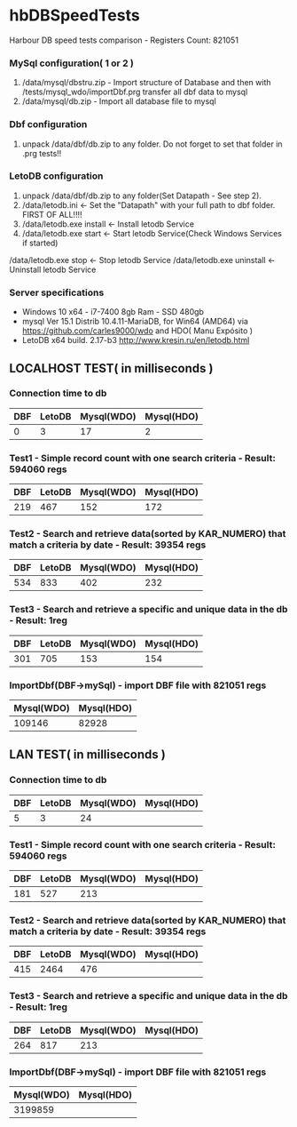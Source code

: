 # hbDBSpeedTests
Harbour DB speed tests comparison - Registers Count: 821051

### MySql configuration( 1 or 2 ) 

1) /data/mysql/dbstru.zip  - Import structure of Database and then with /tests/mysql_wdo/importDbf.prg transfer all dbf data to mysql
2) /data/mysql/db.zip - Import all database file to mysql

### Dbf configuration

1) unpack /data/dbf/db.zip to any folder. Do not forget to set that folder in .prg tests!!

### LetoDB configuration

1) unpack /data/dbf/db.zip to any folder(Set Datapath - See step 2). 
2) /data/letodb.ini <- Set the "Datapath" with your full path to dbf folder. FIRST OF ALL!!!!
3) /data/letodb.exe install <- Install letodb Service
4) /data/letodb.exe start <- Start letodb Service(Check Windows Services if started)

/data/letodb.exe stop <- Stop letodb Service
/data/letodb.exe uninstall <- Uninstall letodb Service

### Server specifications 

- Windows 10 x64 - i7-7400 8gb Ram - SSD 480gb
- mysql  Ver 15.1 Distrib 10.4.11-MariaDB, for Win64 (AMD64) via https://github.com/carles9000/wdo and HDO( Manu Expósito )
- LetoDB x64 build. 2.17-b3 http://www.kresin.ru/en/letodb.html


## LOCALHOST TEST( in milliseconds )

### Connection time to db
| DBF    | LetoDB | Mysql(WDO)  | Mysql(HDO)  |
| ------ | ------ | ----------- | ----------- |
|    0   |    3   |   17        |  2          |

### Test1 - Simple record count with one search criteria - Result: 594060 regs
| DBF    | LetoDB | Mysql(WDO)  | Mysql(HDO)  |
| ------ | ------ | ----------- | ----------- |
|  219   |  467   |  152        |  172        |

### Test2 - Search and retrieve data(sorted by KAR_NUMERO) that match a criteria by date - Result: 39354 regs
| DBF    | LetoDB | Mysql(WDO)  | Mysql(HDO)  |
| ------ | ------ | ----------- | ----------- |
| 534    |  833   | 402         |  232        |

### Test3 - Search and retrieve a specific and unique data in the db - Result: 1reg
| DBF    | LetoDB | Mysql(WDO)  | Mysql(HDO)  |
| ------ | ------ | ----------- | ----------- |
|  301   |  705   |  153        |  154        |

### ImportDbf(DBF->mySql) - import DBF file with 821051 regs 

| Mysql(WDO)  | Mysql(HDO)  |
| ----------- | ----------- |
|  109146     |  82928      |


## LAN TEST( in milliseconds )

### Connection time to db
| DBF    | LetoDB | Mysql(WDO)  | Mysql(HDO)  |
| ------ | ------ | ----------- | ----------- |
|    5   |    3   |   24        |             |

### Test1 - Simple record count with one search criteria - Result: 594060 regs
| DBF    | LetoDB | Mysql(WDO)  | Mysql(HDO)  |
| ------ | ------ | ----------- | ----------- |
|   181  |   527  |  213        |             |

### Test2 - Search and retrieve data(sorted by KAR_NUMERO) that match a criteria by date - Result: 39354 regs
| DBF    | LetoDB | Mysql(WDO)  | Mysql(HDO)  |
| ------ | ------ | ----------- | ----------- |
|   415  |  2464  |  476        |             |

### Test3 - Search and retrieve a specific and unique data in the db - Result: 1reg
| DBF    | LetoDB | Mysql(WDO)  | Mysql(HDO)  |
| ------ | ------ | ----------- | ----------- |
|   264  |   817  |  213        |             |

### ImportDbf(DBF->mySql) - import DBF file with 821051 regs 

| Mysql(WDO)  | Mysql(HDO)  |
| ----------- | ----------- |
|    3199859  |             |


